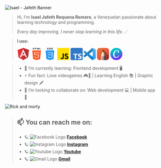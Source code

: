 <img width="900" src="./images/ISAEL.gif" alt="Isael - Jafeth Banner" />

>Hi, I'm **Isael Jafeth Requena Romero**, a Venezuelan passionate about learning technology and programming.
>
>*Every day improving, I never stop learning in this life.* ☄

>**I use:**
>
><code><img height="40" src="./images/icon-1-angular.png" alt="Angular" /></code>
<code><img height="40" src="./images/icon-2-html5-2.png" alt="Html" /></code>
<code><img height="40" src="./images/icon-3-css.png" alt="Css" /></code>
<code><img height="40" src="./images/icon-4-javascript.png" alt="JavaScript" /></code>
<code><img height="40" src="./images/icon-8-typescript-2.png" alt="TypeScript" /></code>
<code><img height="40" src="./images/icon-7-vscode.png" alt="Visual Studio Code" /></code>
<code><img height="40" src="./images/icon-6-sketchbook.png" alt="Autodesk Sketch Book" /></code>
<code><img height="40" src="./images/icon-5-canva.png" alt="Canva" /></code>




> - 🌱 I’m currently learning: Frontend development 🖥
> - ⚡ Fun fact: Love videogames 🎮👾 | Learning English 📚 | Graphic design 🖋
> - 👯 I’m looking to collaborate on: Web development 💻 | Mobile app 📱

<img class="gif-rick" src="https://www.freepnglogos.com/uploads/rick-and-morty-png/rick-and-morty-portal-moon-mod-download-35.png" alt="Rick and morty" style="width:150px;" />

>## 📫 You can reach me on:
>
>   - 🪐 <img src="https://upload.wikimedia.org/wikipedia/commons/thumb/0/05/Facebook_Logo_%282019%29.png/768px-Facebook_Logo_%282019%29.png" alt="Facebook Logo" width="15"/>  **[Facebook](https://www.facebook.com/IsaelRomeQuena/)**
>   - 🪐 <img src="https://upload.wikimedia.org/wikipedia/commons/thumb/a/a5/Instagram_icon.png/2048px-Instagram_icon.png" alt="Instagram Logo" width="15" /> **[Instagram](https://www.instagram.com/isael_jafeth/)**
>   - 🪐 <img src="https://cdn-icons-png.flaticon.com/512/1384/1384060.png" alt="Youtube Logo" width="15" />  **[Youtube](https://www.youtube.com/channel/UCkpRDjeycqwONr3peMyfXvw)**
>   - 🪐 <img src="https://upload.wikimedia.org/wikipedia/commons/thumb/7/7e/Gmail_icon_%282020%29.svg/1024px-Gmail_icon_%282020%29.svg.png" alt="Gmail Logo" width="15"/> **[Gmail](https://mail.google.com/mail/u/0/?tab=rm&ogbl#inbox?compose=GTvVlcSBnNgtbnGfHwTsVSsvKLkFVxftGkWWRMxbrkmwDtTqTsbnWTXZrQZlmQrnNvLkCtDDQGcpn)**
